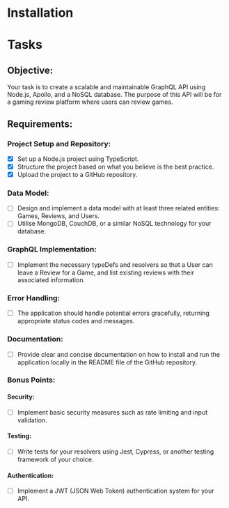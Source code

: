 # Installation

# Tasks
## Objective:
Your task is to create a scalable and maintainable GraphQL API using Node.js, Apollo, and a NoSQL database. The purpose of this API will be for a gaming review platform where users can review games.
## Requirements:
### Project Setup and Repository:
- [x] Set up a Node.js project using TypeScript.
- [x] Structure the project based on what you believe is the best practice.
- [x] Upload the project to a GitHub repository.
### Data Model:
- [ ] Design and implement a data model with at least three related entities: Games, Reviews, and Users.
- [ ] Utilise MongoDB, CouchDB, or a similar NoSQL technology for your database.
### GraphQL Implementation:
- [ ] Implement the necessary typeDefs and resolvers so that a User can leave a Review for a Game, and list existing reviews with their associated information.
### Error Handling:
- [ ] The application should handle potential errors gracefully, returning appropriate status codes and messages.
### Documentation:
- [ ] Provide clear and concise documentation on how to install and run the application locally in the README file of the GitHub repository.
### Bonus Points:
#### Security:
- [ ] Implement basic security measures such as rate limiting and input validation.
#### Testing:
- [ ] Write tests for your resolvers using Jest, Cypress, or another testing framework of your choice.
#### Authentication:
- [ ] Implement a JWT (JSON Web Token) authentication system for your API.